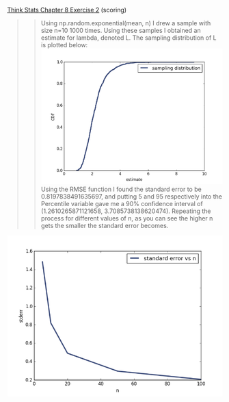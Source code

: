 [Think Stats Chapter 8 Exercise 2](http://greenteapress.com/thinkstats2/html/thinkstats2009.html#toc77) (scoring)

>> Using np.random.exponential(mean, n) I drew a sample with size n=10 1000 times. Using these samples I obtained an estimate for lambda, denoted L. The sampling distribution of L is plotted below:
![sampling distribution](https://raw.githubusercontent.com/ekruskal/dsp/master/figure_4.png)
Using the RMSE function I found the standard error to be 0.8197838491635697, and putting 5 and 95 respectively into the Percentile variable gave me a 90% confidence interval of (1.2610265871121658, 3.7085738138620474). Repeating the process for different values of n, as you can see the higher n gets the smaller the standard error becomes.

![standerr vs n](https://raw.githubusercontent.com/ekruskal/dsp/master/figure_5.png)
